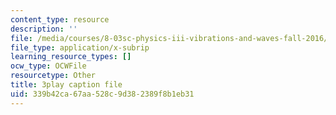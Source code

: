 ```yaml
---
content_type: resource
description: ''
file: /media/courses/8-03sc-physics-iii-vibrations-and-waves-fall-2016/339b42ca67aa528c9d382389f8b1eb31_FCFpaKcpuXQ.vtt
file_type: application/x-subrip
learning_resource_types: []
ocw_type: OCWFile
resourcetype: Other
title: 3play caption file
uid: 339b42ca-67aa-528c-9d38-2389f8b1eb31
---
```

